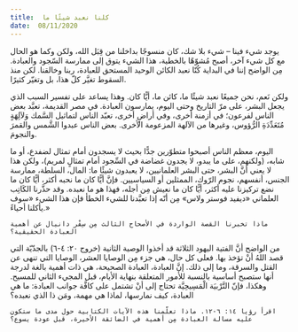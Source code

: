 ```yaml
---
title:  كلنا نعبد شيئًا ما
date:  08/11/2020
---
```


يوجد شيء فينا – شيء بلا شك، كان منسوجًا بداخلنا من قِبَل الله، ولكن وكما هو الحال مع كل شيء آخر، أصبح مُشوّهًا بالخطية، هذا الشيء يتوق إلى ممارسة السّجود والعبادة. مِن الواضح إننا في البداية كُنّا نعبد الكائن الوحيد المستحق للعبادة، ربنا وخالقنا. لكن منذ السقوط تغيَّر كلّ هذا، بل وتغيّر كثيرًا.

ولكن نَعم، نحن جميعًا نعبد شيئًا ما، كائن ما، أيًّا كان. وهذا يساعد على تفسير السبب الذي يجعل البشر، على مرّ التاريخ وحتى اليوم، يمارسون العبادة. في مصر القديمة، تعبَّد بعض الناس لفرعون؛ في أزمنة أخرى، وفي أراضٍ أخرى، تعبّد الناس لتماثيل السَّمك وَلآلِهَةٍ مُتَعَدِّدَةِ الرُّؤوس، وغيرها من الآلهة المزعومة الأخرى. بعض الناس عبدوا الشَّمس والقمرَ والنجومَ.

اليوم، معظم الناس أصبحوا متطوّرين جدًّا بحيث لا يسجدون أمام تمثال لضفدع، أو ما شابه، (ولكنهم، على ما يبدو، لا يجدون غضاضة في السِّجود أمام تمثالٍ لمريم)، ولكن هذا لا يعني أنَّ البشر، حتى البشر العلمانيين، لا يعبدون شيئًا ما: المال، السلطة، ممارسة الجنس، أنفسهم، نجوم الرّوك، الممثلين أو السياسيين. فإنَّ أيًّا كان ما نحبه أكثر، أيًّا كان ما نضع تركيزنا عليه أكثر، أيًّا كان ما نعيش مِن أجله، فهذا هو ما نعبده. وقد حذَّرنا الكَاتِب العلماني «ديفيد فوستر ولاس» مِن أنّه إذا تعبَّدنا للشيء الخطأ فإن هذا الشيء «سوف يأكلنا أحياءً.»

`ماذا تخبرنا القصة الواردة في الأصحاح الثالث مِن سِفْر دانيال عن أهمية العبادة الحقيقية؟`

من الواضح أنَّ الفتية اليهود الثلاثة قد أخذوا الوصية الثانية (خروج ٢٠: ٤-٦) بالجدّيّة التي قصد اللهُ أنْ تؤخذ بها. فعلى كل حال، هي جزء مِن الوصايا العشر، الوصايا التي تنهى عن القتل والسرقة، وما إلى ذلك. إنَّ العبادة، العبادة الصحيحة، هي ذات أهمية بالغة لدرجة أنها ستصبح أساسية بالنسبة للأمور المتعلقة بنهاية الأيام، قبل المجيء الثاني للمسيح. وهكذا، فإنّ التَّرْبيَة الْمَسِيحِيَّة تحتاج إلى أنْ تشتمل على كافَّة جوانب العبادة: ما هي العبادة، كيف نمارسها، لماذا هي مهمة، ومَن ذا الذي نعبده؟

`اقرأ رؤيا ١٤: ٦-١٢. ماذا تعلّمنا هذه الآيات الكتابية حول مدى ما ستكون عليه مسالة العبادة مِن أهمية في الضائقة الأخيرة، قبل عودة يسوع؟`